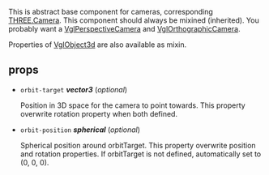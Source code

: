 This is abstract base component for cameras,
corresponding [THREE.Camera](https://threejs.org/docs/index.html#api/cameras/Camera).
This component should always be mixined (inherited).
You probably want a [VglPerspectiveCamera](vgl-perspective-camera)
and [VglOrthographicCamera](vgl-orthographic-camera).

Properties of [VglObject3d](vgl-object3d) are also available as mixin. 

## props 

- `orbit-target` ***vector3*** (*optional*) 

  Position in 3D space for the camera to point towards.
  This property overwrite rotation property when both defined. 

- `orbit-position` ***spherical*** (*optional*) 

  Spherical position around orbitTarget.
  This property overwrite position and rotation properties.
  If orbitTarget is not defined, automatically set to (0, 0, 0). 

